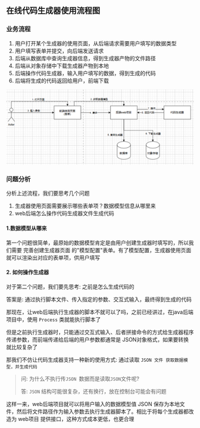 ## 在线代码生成器使用流程图

### 业务流程

1) 用户打开某个生成器的使用页面，从后端请求需要用户填写的数据类型
2) 用户填写表单并提交，向后端发送请求
3) 后端从数据库中查询生成器信息，得到生成器产物的文件路径
4) 后端从对象存储中下载生成器产物到本地
5) 后端操作代码生成器，输入用户填写的数据，得到生成的代码
6) 后端将生成的代码返回给用户，前端下载



![](./pic/在线代码生成器使用流程图/1.png)



### 问题分析

分析上述流程，我们要思考几个问题

1. 生成器使用页面需要展示哪些表单项？数据模型信息从哪里来
2. web后端怎么操作代码生成器文件生成代码

#### 1.数据模型从哪来

第一个问题很简单，最原始的数据模型肯定是由用户创建生成器时填写的，所以我们需要 完善创建生成器页面 的"模型配置"表单。有了模型配置，生成器使用页面就可以渲染出对应的表单项，供用户填写

#### 2. 如何操作生成器

对于第二个问题，我们要先思考: 之前是怎么生成代码的

答案是: 通过执行脚本文件、传入指定的参数、交互式输入，最终得到生成的代码

那现在，让web后端执行生成器的脚本不就可以了吗，之前已经讲过，在java后端项目中，使用 `Process` 类就能执行脚本了

但是之前执行生成器时，只能通过交互式输入、后者拼接命令的方式给生成器程序传递参数，而前端传递给后端的用户参数都通常是 JSON对象格式，如果要转换就比较复杂了

那我们不仿让代码生成器支持一种新的使用方式: 通过读取 `JSON 文件 获取数据模型，并生成代码`

> 问: 为什么不执行传`JSON `数据而是读取`JSON`文件呢?
>
> 答: `JSON` 结构可能很复杂，还有换行，放在控制台可能会有问题

这样一来，web后端项目就可以将用户输入的数据模型值 JSON 保存为本地文件，然后将文件路径作为输入参数去执行生成器脚本了。相比于将每个生成器都改造为 web项目 提供接口，这种方式成本更低，也更合理





